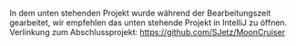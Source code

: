 In dem unten stehenden Projekt wurde während der Bearbeitungszeit gearbeitet, wir empfehlen das unten stehende Projekt in IntelliJ zu öffnen.
Verlinkung zum Abschlussprojekt: https://github.com/SJetz/MoonCruiser
